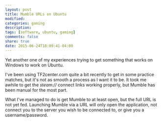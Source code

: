 ```yaml
---
layout: post
title: Mumble URLs on Ubuntu
modified:
categories: gaming
description:
tags: [software, ubuntu, gaming]
comments: false
share: true
date: 2015-06-24T18:09:41-04:00
---
```


Yet another one of my experiences trying to get something that works on Windows to work on Ubuntu.

I've been using TF2center.com quite a bit recently to get in some practice matches, but it's not as smooth a process as I want it to be. It took me awhile to get the *steam://* connect links working properly, but Mumble has been manual for the most part.

What I've managed to do is get Mumble to at least open, but the full URL is not yet fed. Launching Mumble via a URL will only open the application, not connect you to the server you wish to be connected to, or give you a username/password.
